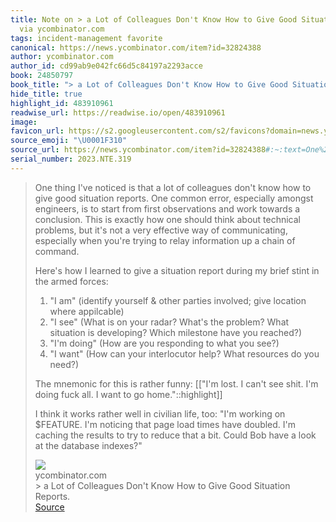 ```yaml
---
title: Note on > a Lot of Colleagues Don't Know How to Give Good Situation Reports.
  via ycombinator.com
tags: incident-management favorite
canonical: https://news.ycombinator.com/item?id=32824388
author: ycombinator.com
author_id: cd99ab9e042fc66d5c84197a2293acce
book: 24850797
book_title: "> a Lot of Colleagues Don't Know How to Give Good Situation Reports."
hide_title: true
highlight_id: 483910961
readwise_url: https://readwise.io/open/483910961
image:
favicon_url: https://s2.googleusercontent.com/s2/favicons?domain=news.ycombinator.com
source_emoji: "\U0001F310"
source_url: https://news.ycombinator.com/item?id=32824388#:~:text=One%20thing%20I%27ve,the%20database%20indexes%3F%22
serial_number: 2023.NTE.319
---
```

> One thing I've noticed is that a lot of colleagues don't know how to give good situation reports. One common error, especially amongst engineers, is to start from first observations and work towards a conclusion. This is exactly how one should think about technical problems, but it's not a very effective way of communicating, especially when you're trying to relay information up a chain of command.
> 
> Here's how I learned to give a situation report during my brief stint in the armed forces:
> 1. "I am" (identify yourself & other parties involved; give location where appilcable)
> 2. "I see" (What is on your radar? What's the problem? What situation is developing? Which milestone have you reached?)
> 3. "I'm doing" (How are you responding to what you see?)
> 4. "I want" (How can your interlocutor help? What resources do you need?)
> 
> The mnemonic for this is rather funny: [["I'm lost. I can't see shit. I'm doing fuck all. I want to go home."::highlight]]
> 
> I think it works rather well in civilian life, too: "I'm working on $FEATURE. I'm noticing that page load times have doubled. I'm caching the results to try to reduce that a bit. Could Bob have a look at the database indexes?"
> <div class="quoteback-footer"><div class="quoteback-avatar"><img class="mini-favicon" src="https://s2.googleusercontent.com/s2/favicons?domain=news.ycombinator.com"></div><div class="quoteback-metadata"><div class="metadata-inner"><span style="display:none">FROM:</span><div aria-label="ycombinator.com" class="quoteback-author"> ycombinator.com</div><div aria-label="> a Lot of Colleagues Don't Know How to Give Good Situation Reports." class="quoteback-title"> > a Lot of Colleagues Don't Know How to Give Good Situation Reports.</div></div></div><div class="quoteback-backlink"><a target="_blank" aria-label="go to the full text of this quotation" rel="noopener" href="https://news.ycombinator.com/item?id=32824388#:~:text=One%20thing%20I%27ve,the%20database%20indexes%3F%22" class="quoteback-arrow"> Source</a></div></div>